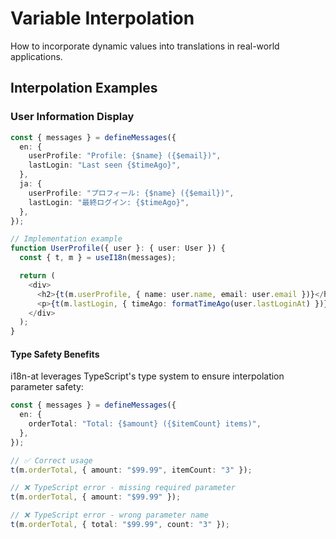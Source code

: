 # Variable Interpolation

How to incorporate dynamic values into translations in real-world applications.

## Interpolation Examples

### User Information Display

```typescript
const { messages } = defineMessages({
  en: {
    userProfile: "Profile: {$name} ({$email})",
    lastLogin: "Last seen {$timeAgo}",
  },
  ja: {
    userProfile: "プロフィール: {$name} ({$email})",
    lastLogin: "最終ログイン: {$timeAgo}",
  },
});

// Implementation example
function UserProfile({ user }: { user: User }) {
  const { t, m } = useI18n(messages);

  return (
    <div>
      <h2>{t(m.userProfile, { name: user.name, email: user.email })}</h2>
      <p>{t(m.lastLogin, { timeAgo: formatTimeAgo(user.lastLoginAt) })}</p>
    </div>
  );
}
```

#### Type Safety Benefits

i18n-at leverages TypeScript's type system to ensure interpolation parameter safety:

```typescript
const { messages } = defineMessages({
  en: {
    orderTotal: "Total: {$amount} ({$itemCount} items)",
  },
});

// ✅ Correct usage
t(m.orderTotal, { amount: "$99.99", itemCount: "3" });

// ❌ TypeScript error - missing required parameter
t(m.orderTotal, { amount: "$99.99" });

// ❌ TypeScript error - wrong parameter name
t(m.orderTotal, { total: "$99.99", count: "3" });
```
